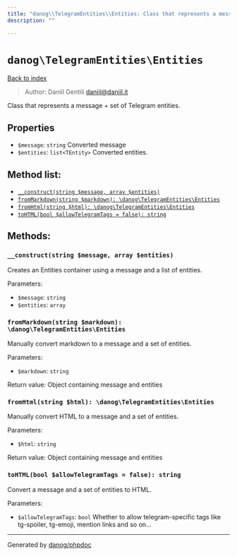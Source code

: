 ```yaml
---
title: "danog\\TelegramEntities\\Entities: Class that represents a message + set of Telegram entities."
description: ""

---
```

# `danog\TelegramEntities\Entities`
[Back to index](../../index.md)

> Author: Daniil Gentili <daniil@daniil.it>  
  

Class that represents a message + set of Telegram entities.  



## Properties
* `$message`: `string` Converted message
* `$entities`: `list<TEntity>` Converted entities.

## Method list:
* [`__construct(string $message, array $entities)`](#__construct)
* [`fromMarkdown(string $markdown): \danog\TelegramEntities\Entities`](#fromMarkdown)
* [`fromHtml(string $html): \danog\TelegramEntities\Entities`](#fromHtml)
* [`toHTML(bool $allowTelegramTags = false): string`](#toHTML)

## Methods:
### <a name="__construct"></a> `__construct(string $message, array $entities)`

Creates an Entities container using a message and a list of entities.


Parameters:

* `$message`: `string`   
* `$entities`: `array`   



### <a name="fromMarkdown"></a> `fromMarkdown(string $markdown): \danog\TelegramEntities\Entities`

Manually convert markdown to a message and a set of entities.


Parameters:

* `$markdown`: `string`   


Return value: Object containing message and entities


### <a name="fromHtml"></a> `fromHtml(string $html): \danog\TelegramEntities\Entities`

Manually convert HTML to a message and a set of entities.


Parameters:

* `$html`: `string`   


Return value: Object containing message and entities


### <a name="toHTML"></a> `toHTML(bool $allowTelegramTags = false): string`

Convert a message and a set of entities to HTML.


Parameters:

* `$allowTelegramTags`: `bool` Whether to allow telegram-specific tags like tg-spoiler, tg-emoji, mention links and so on...  



---
Generated by [danog/phpdoc](https://phpdoc.daniil.it)
